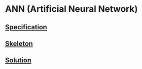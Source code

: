 # ANN (Artificial Neural Network)

## [Specification](../specifications/ann.pdf)

## [Skeleton](skeleton/)

## [Solution](solution/)
